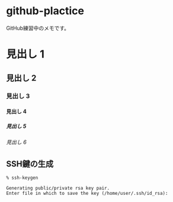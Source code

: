 github-plactice
===============

GitHub練習中のメモです。

# 見出し 1
## 見出し 2
### 見出し 3
#### 見出し 4
##### 見出し 5
###### 見出し 6

SSH鍵の生成
---

	% ssh-keygen
	
	Generating public/private rsa key pair.
	Enter file in which to save the key (/home/user/.ssh/id_rsa):
